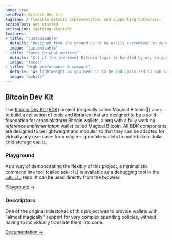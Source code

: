 ```yaml
---
home: true
heroText: Bitcoin Dev Kit
tagline: A flexible Bitcoin implementation and supporting batteries.
actionText: Get started
actionLink: /getting-started/
features:
- title: "Customizable"
  details: "Designed from the ground up to be easily customized to your application needs: persistence, networking, chain source, routing, key management, wallet, you name it."
  image: "customizable"
- title: "Focus on what matters"
  details: "All of the low-level Bitcoin logic is handled by us, so you can focus on crafting custom-tailored user experiences."
  image: "focus"
- title: "High performance & compact"
  details: "As lightweight as you need it to be and optimized to run on all modern-day embedded devices such as mobile phones, IoT devices, PoS terminals and more."
  image: "mobile"
---
```


<div class="intro">

## Bitcoin Dev Kit

The [Bitcoin Dev Kit (BDK)](https://github.com/bitcoindevkit) project (originally called Magical Bitcoin 🧙) aims to build a collection of tools and libraries that are designed to be a solid foundation for cross platform Bitcoin wallets, along with a fully working *reference implementation* wallet called Magical Bitcoin.
All BDK components are designed to be lightweight and modular so that they can be adapted for virtually any use-case: from single-sig mobile wallets to multi-billion-dollar cold storage vaults.

</div>

<div class="features">
<div class="feature">
<h3>Playground</h3>

As a way of demonstrating the flexibly of this project, a minimalistic command line tool (called `bdk-cli`) is available as a debugging tool in the [`bdk-cli`](https://github.com/bitcoindevkit/bdk-cli)
repo. It can be used directly from the browser.

[Playground →](./bdk-cli/playground/)

</div>

<div class="feature">
<h3>Descriptors</h3>

One of the original milestones of this project was to provide wallets with "almost magically" support for very complex spending policies, without having to individually translate them into code.

[Documentation →](./descriptors/)

</div>
</div>
